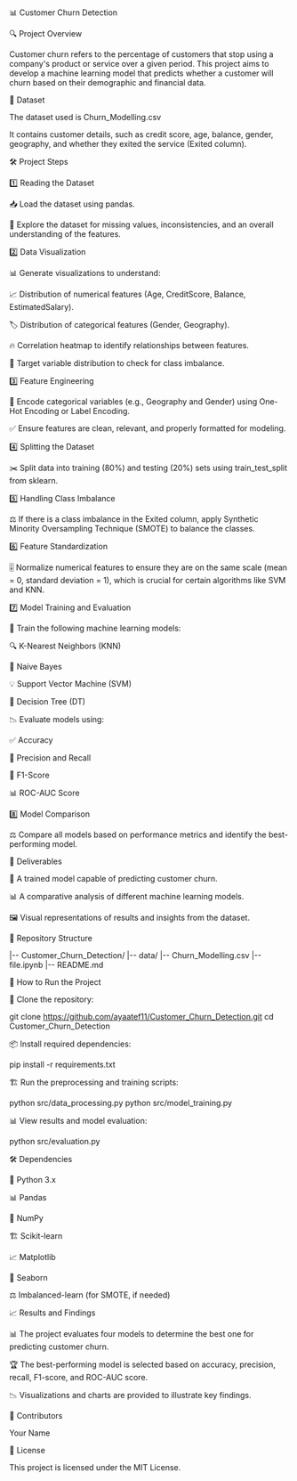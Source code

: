 📊 Customer Churn Detection

🔍 Project Overview

Customer churn refers to the percentage of customers that stop using a company's product or service over a given period. This project aims to develop a machine learning model that predicts whether a customer will churn based on their demographic and financial data.

📂 Dataset

The dataset used is Churn_Modelling.csv

It contains customer details, such as credit score, age, balance, gender, geography, and whether they exited the service (Exited column).

🛠 Project Steps

1️⃣ Reading the Dataset

📥 Load the dataset using pandas.

🔎 Explore the dataset for missing values, inconsistencies, and an overall understanding of the features.

2️⃣ Data Visualization

📊 Generate visualizations to understand:

📈 Distribution of numerical features (Age, CreditScore, Balance, EstimatedSalary).

🏷️ Distribution of categorical features (Gender, Geography).

🔥 Correlation heatmap to identify relationships between features.

🎯 Target variable distribution to check for class imbalance.

3️⃣ Feature Engineering

🔢 Encode categorical variables (e.g., Geography and Gender) using One-Hot Encoding or Label Encoding.

✅ Ensure features are clean, relevant, and properly formatted for modeling.

4️⃣ Splitting the Dataset

✂️ Split data into training (80%) and testing (20%) sets using train_test_split from sklearn.

5️⃣ Handling Class Imbalance

⚖️ If there is a class imbalance in the Exited column, apply Synthetic Minority Oversampling Technique (SMOTE) to balance the classes.

6️⃣ Feature Standardization

🎚 Normalize numerical features to ensure they are on the same scale (mean = 0, standard deviation = 1), which is crucial for certain algorithms like SVM and KNN.

7️⃣ Model Training and Evaluation

🤖 Train the following machine learning models:

🔍 K-Nearest Neighbors (KNN)

📖 Naive Bayes

💡 Support Vector Machine (SVM)

🌳 Decision Tree (DT)

📉 Evaluate models using:

✅ Accuracy

🎯 Precision and Recall

📏 F1-Score

📊 ROC-AUC Score

8️⃣ Model Comparison

⚖️ Compare all models based on performance metrics and identify the best-performing model.

🎯 Deliverables

🤖 A trained model capable of predicting customer churn.

📊 A comparative analysis of different machine learning models.

🖼️ Visual representations of results and insights from the dataset.

📁 Repository Structure

|-- Customer_Churn_Detection/
    |-- data/
        |-- Churn_Modelling.csv
    |-- file.ipynb
    |-- README.md

🚀 How to Run the Project

🔽 Clone the repository:

git clone https://github.com/ayaatef11/Customer_Churn_Detection.git
cd Customer_Churn_Detection

📦 Install required dependencies:

pip install -r requirements.txt

🏗 Run the preprocessing and training scripts:

python src/data_processing.py
python src/model_training.py

📊 View results and model evaluation:

python src/evaluation.py

🛠 Dependencies

🐍 Python 3.x

📊 Pandas

🔢 NumPy

🏗 Scikit-learn

📈 Matplotlib

🎨 Seaborn

⚖️ Imbalanced-learn (for SMOTE, if needed)

📈 Results and Findings

📊 The project evaluates four models to determine the best one for predicting customer churn.

🏆 The best-performing model is selected based on accuracy, precision, recall, F1-score, and ROC-AUC score.

📉 Visualizations and charts are provided to illustrate key findings.

👥 Contributors

Your Name

📜 License

This project is licensed under the MIT License.

